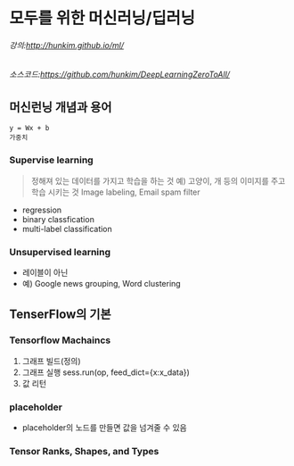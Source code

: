 # 모두를 위한 머신러닝/딥러닝
###### 강의:http://hunkim.github.io/ml/
###### 소스코드:https://github.com/hunkim/DeepLearningZeroToAll/
## 머신런닝 개념과 용어
```
y = Wx + b
가중치
```

### Supervise learning
> 정해져 있는 데이터를 가지고 학습을 하는 것
> 예) 고양이, 개 등의 이미지를 주고 학습 시키는 것
> Image labeling, Email spam filter
- regression
- binary classfication
- multi-label classification

### Unsupervised learning
- 레이블이 아닌
- 예) Google news grouping, Word clustering

## TenserFlow의 기본
### Tensorflow Machaincs
1. 그래프 빌드(정의)
2. 그래프 실행 sess.run(op, feed_dict={x:x_data})
3. 값 리턴

### placeholder
- placeholder의 노드를 만들면 값을 넘겨줄 수 있음

### Tensor Ranks, Shapes, and Types
